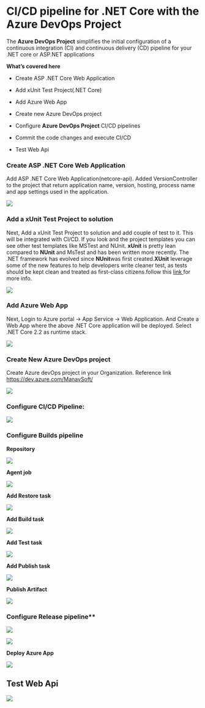 # CI/CD pipeline for .NET Core with the Azure DevOps Project

The **Azure DevOps Project** simplifies the initial configuration of a
continuous integration (CI) and continuous delivery (CD) pipeline for your .NET
core or ASP.NET applications

**What’s covered here**

-   Create ASP .NET Core Web Application

-   Add xUnit Test Project(.NET Core)

-   Add Azure Web App

-   Create new Azure DevOps project

-   Configure **Azure DevOps Project** CI/CD pipelines

-   Commit the code changes and execute CI/CD

-   Test Web Api

### Create ASP .NET Core Web Application

Add ASP .NET Core Web Application(netcore-api). Added VersionController to the
project that return application name, version, hosting, process name and app
settings used in the application.

![](media/43ff5690482f7da9a918510411a430a4.png)

### Add a xUnit Test Project to solution

Next, Add a xUnit Test Project to solution and add couple of test to it. This
will be integrated with CI/CD. If you look and the project templates you can see
other test templates like MSTest and NUnit. **xUnit** is pretty lean compared
to **NUnit** and MsTest and has been written more recently. The .NET framework
has evolved since **NUnit**was first created.**XUnit** leverage some of the new
features to help developers write cleaner test, as tests should be kept clean
and treated as first-class citizens.follow this [link
](https://docs.microsoft.com/en-us/dotnet/standard/microservices-architecture/multi-container-microservice-net-applications/test-aspnet-core-services-web-apps)for
more info.

![](media/fb2d28e7f1a359935b47fd508c5e7345.png)

### Add Azure Web App

Next, Login to Azure portal -\> App Service -\> Web Application. And Create a
Web App where the above .NET Core application will be deployed. Select .NET Core
2.2 as runtime stack.

![](media/11b17320fa44116fa98a7cb58865ce59.png)

### Create New Azure DevOps project

Create Azure devOps project in your Organization. Reference link
<https://dev.azure.com/ManavSoft/>

![](media/9554905e0c64d3a63fd0cea517a0b8f1.png)

### Configure CI/CD Pipeline:

![](media/8964c26a44d637fbf161738a88966cf0.png)

### Configure Builds pipeline

**Repository** 

![](media/b00b28a4104fdddef6f68b87ff550838.png)

**Agent job** 

![](media/8650506978d8284f6d11fff363fc499f.png)

**Add Restore task**

![](media/a35f1b76aca3de2f59647b21ef77520f.png)

**Add Build task**

![](media/4cfceaf5c2525767e5d18448fa5a7a15.png)

**Add Test task**

![](media/8e4a1eb48f001e417020d4735fbc6719.png)

**Add Publish task**

![](media/08ddb7a8523bf8c8b99894557d6fef1c.png)

**Publish Artifact**

![](media/09bb3565e325b0bfc9fdb40b90d41a7f.png)

### Configure Release pipeline**

![](media/03eb326242886697d01cda91d68528cd.png)

![](media/f1cdb80ecfac0c8212acbcbf22177ed2.png)

**Deploy Azure App**

![](media/58559fc9406102a44db23aabf41480cf.png)

## Test Web Api 

![](media/db000dc5fbbc8aa8d8b6b20b5e1fa0b2.png)
